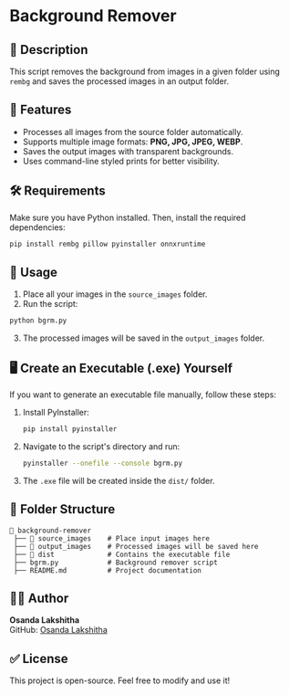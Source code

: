 # Background Remover

## 📌 Description
This script removes the background from images in a given folder using `rembg` and saves the processed images in an output folder.

## 🚀 Features
- Processes all images from the source folder automatically.
- Supports multiple image formats: **PNG, JPG, JPEG, WEBP**.
- Saves the output images with transparent backgrounds.
- Uses command-line styled prints for better visibility.

## 🛠 Requirements
Make sure you have Python installed. Then, install the required dependencies:

```sh
pip install rembg pillow pyinstaller onnxruntime
```

## 🔧 Usage
1. Place all your images in the `source_images` folder.
2. Run the script:

```sh
python bgrm.py
```

3. The processed images will be saved in the `output_images` folder.


## 🖥️ Create an Executable (.exe) Yourself
If you want to generate an executable file manually, follow these steps:

1. Install PyInstaller:
   ```sh
   pip install pyinstaller
   ```

2. Navigate to the script's directory and run:
   ```sh
   pyinstaller --onefile --console bgrm.py
   ```

3. The `.exe` file will be created inside the `dist/` folder.

## 📂 Folder Structure
```
📁 background-remover
 ├── 📁 source_images    # Place input images here
 ├── 📁 output_images    # Processed images will be saved here
 ├── 📁 dist             # Contains the executable file
 ├── bgrm.py            # Background remover script
 ├── README.md          # Project documentation
```

## 👨‍💻 Author
**Osanda Lakshitha**  
GitHub: [Osanda Lakshitha](https://github.com/osandalakshitha)

## ✅ License
This project is open-source. Feel free to modify and use it!

